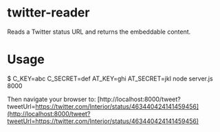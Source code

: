 # twitter-reader

Reads a Twitter status URL and returns the embeddable content.

# Usage

$ C_KEY=abc C_SECRET=def AT_KEY=ghi AT_SECRET=jkl node server.js 8000

Then navigate your browser to: [http://localhost:8000/tweet?tweetUrl=https://twitter.com/Interior/status/463440424141459456](http://localhost:8000/tweet?tweetUrl=https://twitter.com/Interior/status/463440424141459456)